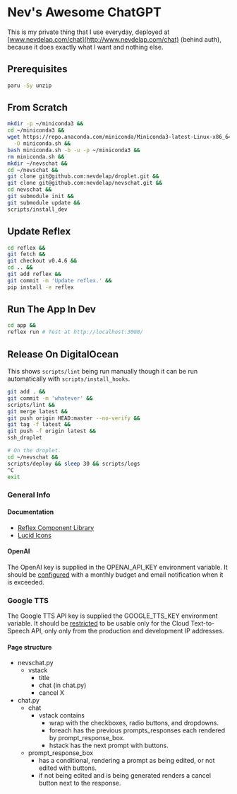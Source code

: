 # Nev's Awesome ChatGPT

This is my private thing that I use everyday, deployed at
[www.nevdelap.com/chat](http://www.nevdelap.com/chat) (behind auth), because it
does exactly what I want and nothing else.

## Prerequisites

```bash
paru -Sy unzip
```

## From Scratch

```bash
mkdir -p ~/miniconda3 &&
cd ~/miniconda3 &&
wget https://repo.anaconda.com/miniconda/Miniconda3-latest-Linux-x86_64.sh \
  -O miniconda.sh &&
bash miniconda.sh -b -u -p ~/miniconda3 &&
rm miniconda.sh &&
mkdir ~/nevschat &&
cd ~/nevschat &&
git clone git@github.com:nevdelap/droplet.git &&
git clone git@github.com:nevdelap/nevschat.git &&
cd nevschat &&
git submodule init &&
git submodule update &&
scripts/install_dev
```

## Update Reflex

```bash
cd reflex &&
git fetch &&
git checkout v0.4.6 &&
cd .. &&
git add reflex &&
git commit -m 'Update reflex.' &&
pip install -e reflex
```

## Run The App In Dev

```bash
cd app &&
reflex run # Test at http://localhost:3000/
```

## Release On DigitalOcean

This shows `scripts/lint` being run manually though it can be run automatically
with `scripts/install_hooks`.

```bash
git add . &&
git commit -m 'whatever' &&
scripts/lint &&
git merge latest &&
git push origin HEAD:master --no-verify &&
git tag -f latest &&
git push -f origin latest &&
ssh_droplet

# On the droplet.
cd ~/nevschat &&
scripts/deploy && sleep 30 && scripts/logs
^C
exit
```

### General Info

#### Documentation

* [Reflex Component Library](https://reflex.dev/docs/library/)
* [Lucid Icons](https://lucide.dev/icons)

#### OpenAI

The OpenAI key is supplied in the OPENAI_API_KEY environment variable. It should
be [configured](https://platform.openai.com/settings/organization/limits) with a
monthly budget and email notification when it is exceeded.

### Google TTS

The Google TTS API key is supplied the GOOGLE_TTS_KEY environment variable. It
should be [restricted](https://console.cloud.google.com/apis/credentials) to be
usable only for the Cloud Text-to-Speech API, only only from the production and
development IP addresses.

#### Page structure

* nevschat.py
  * vstack
    * title
    * chat (in chat.py)
    * cancel X
* chat.py
  * chat
    * vstack contains
      * wrap with the checkboxes, radio buttons, and dropdowns.
      * foreach has the previous prompts_responses each rendered by
        prompt_response_box.
      * hstack has the next prompt with buttons.
  * prompt_response_box
    * has a conditional, rendering a prompt as being edited, or not edited with
      buttons.
    * if not being edited and is being generated renders a cancel button next to
      the response.
